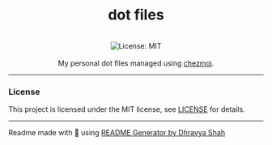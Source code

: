 <div align="center">
<h1 align="center">dot files</h1>
<br />
<img alt="License: MIT" src="https://img.shields.io/badge/License-MIT-blue.svg" /><br>
<br>
  My personal dot files managed using <a href="https://www.chezmoi.io/">chezmoi</a>.
</div>

***

### License
This project is licensed under the MIT license, see [LICENSE](LICENSE) for details.

***
Readme made with 💖 using [README Generator by Dhravya Shah](https://github.com/Dhravya/readme-generator)